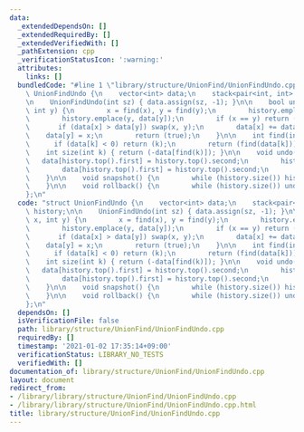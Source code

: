 ```yaml
---
data:
  _extendedDependsOn: []
  _extendedRequiredBy: []
  _extendedVerifiedWith: []
  _pathExtension: cpp
  _verificationStatusIcon: ':warning:'
  attributes:
    links: []
  bundledCode: "#line 1 \"library/structure/UnionFind/UnionFindUndo.cpp\"\nstruct\
    \ UnionFindUndo {\n    vector<int> data;\n    stack<pair<int, int> > history;\n\
    \n    UnionFindUndo(int sz) { data.assign(sz, -1); }\n\n    bool unite(int x,\
    \ int y) {\n        x = find(x), y = find(y);\n        history.emplace(x, data[x]);\n\
    \        history.emplace(y, data[y]);\n        if (x == y) return (false);\n \
    \       if (data[x] > data[y]) swap(x, y);\n        data[x] += data[y];\n    \
    \    data[y] = x;\n        return (true);\n    }\n\n    int find(int k) {\n  \
    \      if (data[k] < 0) return (k);\n        return (find(data[k]));\n    }\n\n\
    \    int size(int k) { return (-data[find(k)]); }\n\n    void undo() {\n     \
    \   data[history.top().first] = history.top().second;\n        history.pop();\n\
    \        data[history.top().first] = history.top().second;\n        history.pop();\n\
    \    }\n\n    void snapshot() {\n        while (history.size()) history.pop();\n\
    \    }\n\n    void rollback() {\n        while (history.size()) undo();\n    }\n\
    };\n"
  code: "struct UnionFindUndo {\n    vector<int> data;\n    stack<pair<int, int> >\
    \ history;\n\n    UnionFindUndo(int sz) { data.assign(sz, -1); }\n\n    bool unite(int\
    \ x, int y) {\n        x = find(x), y = find(y);\n        history.emplace(x, data[x]);\n\
    \        history.emplace(y, data[y]);\n        if (x == y) return (false);\n \
    \       if (data[x] > data[y]) swap(x, y);\n        data[x] += data[y];\n    \
    \    data[y] = x;\n        return (true);\n    }\n\n    int find(int k) {\n  \
    \      if (data[k] < 0) return (k);\n        return (find(data[k]));\n    }\n\n\
    \    int size(int k) { return (-data[find(k)]); }\n\n    void undo() {\n     \
    \   data[history.top().first] = history.top().second;\n        history.pop();\n\
    \        data[history.top().first] = history.top().second;\n        history.pop();\n\
    \    }\n\n    void snapshot() {\n        while (history.size()) history.pop();\n\
    \    }\n\n    void rollback() {\n        while (history.size()) undo();\n    }\n\
    };\n"
  dependsOn: []
  isVerificationFile: false
  path: library/structure/UnionFind/UnionFindUndo.cpp
  requiredBy: []
  timestamp: '2021-01-02 17:35:14+09:00'
  verificationStatus: LIBRARY_NO_TESTS
  verifiedWith: []
documentation_of: library/structure/UnionFind/UnionFindUndo.cpp
layout: document
redirect_from:
- /library/library/structure/UnionFind/UnionFindUndo.cpp
- /library/library/structure/UnionFind/UnionFindUndo.cpp.html
title: library/structure/UnionFind/UnionFindUndo.cpp
---
```

